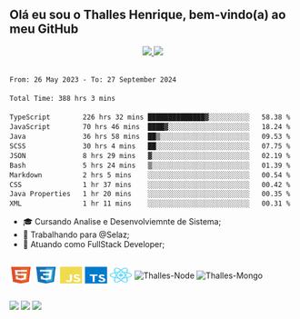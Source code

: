 ## Olá eu sou o Thalles Henrique, bem-vindo(a) ao meu GitHub

<div align="center">
  <a href="https://github.com/Thalles-HsA">
  <img height="180em" src="https://github-readme-stats.vercel.app/api?username=Thalles-HsA&show_icons=true&theme=radical&include_all_commits=true&count_private=true"/>
  <img height="180em" src="https://github-readme-stats.vercel.app/api/top-langs/?username=Thalles-HsA&exclude_repo=github-readme-stats,Pong,Freeway-JS&langs_count=5&theme=radical"/>
</div><br>
  
  <!--START_SECTION:waka-->

```txt
From: 26 May 2023 - To: 27 September 2024

Total Time: 388 hrs 3 mins

TypeScript        226 hrs 32 mins ██████████████▓░░░░░░░░░░   58.38 %
JavaScript        70 hrs 46 mins  ████▓░░░░░░░░░░░░░░░░░░░░   18.24 %
Java              36 hrs 58 mins  ██▒░░░░░░░░░░░░░░░░░░░░░░   09.53 %
SCSS              30 hrs 4 mins   ██░░░░░░░░░░░░░░░░░░░░░░░   07.75 %
JSON              8 hrs 29 mins   ▓░░░░░░░░░░░░░░░░░░░░░░░░   02.19 %
Bash              5 hrs 24 mins   ▒░░░░░░░░░░░░░░░░░░░░░░░░   01.39 %
Markdown          2 hrs 5 mins    ░░░░░░░░░░░░░░░░░░░░░░░░░   00.54 %
CSS               1 hr 37 mins    ░░░░░░░░░░░░░░░░░░░░░░░░░   00.42 %
Java Properties   1 hr 20 mins    ░░░░░░░░░░░░░░░░░░░░░░░░░   00.35 %
XML               1 hr 11 mins    ░░░░░░░░░░░░░░░░░░░░░░░░░   00.31 %
```

<!--END_SECTION:waka-->

  - 🎓 Cursando Analise e Desenvolviemnte de Sistema;
  - 🌱 Trabalhando para @Selaz;
  - 🎯 Atuando como FullStack Developer;
 
<div style="display: inline_block"><br>
  <img align="center" alt="Thalles-HTML" height="30" width="40" src="https://raw.githubusercontent.com/devicons/devicon/master/icons/html5/html5-original.svg">
  <img align="center" alt="Thalles-CSS" height="30" width="40" src="https://raw.githubusercontent.com/devicons/devicon/master/icons/css3/css3-original.svg">
  <img align="center" alt="Thalles-Js" height="30" width="40" src="https://raw.githubusercontent.com/devicons/devicon/master/icons/javascript/javascript-plain.svg">
  <img align="center" alt="Thalles-Ts" height="30" width="40" src="https://raw.githubusercontent.com/devicons/devicon/master/icons/typescript/typescript-plain.svg">
  <img align="center" alt="Thalles-React" height="30" width="40" src="https://raw.githubusercontent.com/devicons/devicon/master/icons/react/react-original.svg">
  <img align="center" alt="Thalles-Node" height="30" width="40" src="https://cdn.jsdelivr.net/gh/devicons/devicon/icons/nodejs/nodejs-original.svg" />
  <img align="center" alt="Thalles-Mongo" height="30" width="40" src="https://cdn.jsdelivr.net/gh/devicons/devicon/icons/mongodb/mongodb-original.svg" />
  
</div>

 ##
  
<div>
  <a href="https://www.linkedin.com/in/thalles-hsa" target="_blank"><img src="https://img.shields.io/badge/-LinkedIn-%230077B5?style=for-the-badge&logo=linkedin&logoColor=white" target="_blank"></a> 
  <a href="https://instagram.com/thalleshsa" target="_blank"><img src="https://img.shields.io/badge/-Instagram-%23E4405F?style=for-the-badge&logo=instagram&logoColor=white" target="_blank"></a>
  <a href = "mailto:thsa.henrique@gmail.com"><img src="https://img.shields.io/badge/-Gmail-%23333?style=for-the-badge&logo=gmail&logoColor=white" target="_blank"></a>
   
</div>
